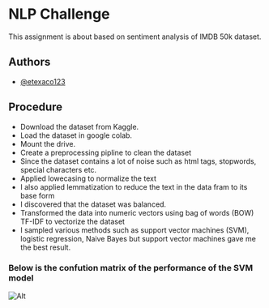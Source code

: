 
# NLP Challenge

This assignment is about based on sentiment analysis of IMDB 50k dataset.


## Authors

- [@etexaco123](https://www.github.com/etexaco123)


## Procedure
- Download the dataset from Kaggle.
- Load the dataset in google colab.
- Mount the drive.
- Create a preprocessing pipline to clean the dataset
- Since the dataset contains a lot of noise such as html tags, stopwords, special characters etc.
- Applied lowecasing to normalize the text
- I also applied lemmatization to reduce the text in the data fram to its base form
- I discovered that the dataset was balanced.
- Transformed the data into numeric vectors using bag of words (BOW) TF-IDF to vectorize the dataset
- I sampled various methods such as support vector machines (SVM), logistic regression, Naive Bayes but support vector machines gave me the best result.
  
  
### Below is the confution matrix of the performance of the SVM model
  

![Alt](https://github.com/etexaco123/NLP_Challenge/blob/main/confusion_matrix.png?raw=true)